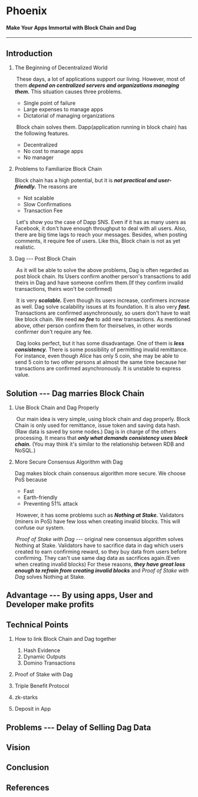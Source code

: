# Phoenix
#### Make Your Apps Immortal with Block Chain and Dag
-------------------------------------------------------


## Introduction
1. The Beginning of Decentralized World  

     These days, a lot of applications support our living. However, most of them ***depend on centralized servers and organizations managing them.*** This situation causes three problems.
    * Single point of failure
    * Large expenses to manage apps
    * Dictatorial of managing organizations  


     Block chain solves them. Dapp(application running in block chain) has the following features.
    * Decentralized
    * No cost to manage apps
    * No manager

1. Problems to Familiarize Block Chain  

     Block chain has a high potential, but it is ***not practical and user-friendly.*** The reasons are  
    * Not scalable  
    * Slow Confirmations  
    * Transaction Fee  

     Let's show you the case of Dapp SNS. Even if it has as many users as Facebook, it don't have enough throughput to deal with all users. Also, there are big time lags to reach your messages. Besides, when posting comments, it require fee of users. Like this, Block chain is not as yet realistic.

1. Dag --- Post Block Chain  

     As it will be able to solve the above problems, Dag is often regarded as post block chain. Its Users confirm another person's transactions to add theirs in Dag and have someone confirm them.(If they confirm invalid transactions, theirs won't be confirmed)

     It is very ***scalable.*** Even though its users increase, confirmers increase as well. Dag solve scalability issues at its foundation. It is also very ***fast.*** Transactions are confirmed asynchronously, so users don't have to wait like block chain. We need ***no fee*** to add new transactions. As mentioned above, other person confirm them for theirselves, in other words confirmer don't require any fee.  

     Dag looks perfect, but it has some disadvantage. One of them is ***less consistency.*** There is some possibility of permitting invalid remittance. For instance, even though Alice has only 5 coin, she may be able to send 5 coin to two other persons at almost the same time because her transactions are confirmed asynchronously. It is unstable to express value.  
 
## Solution --- Dag marries Block Chain
1. Use Block Chain and Dag Properly

     Our main idea is very simple, using block chain and dag properly. Block Chain is only used for remittance, issue token and saving data hash. (Raw data is saved by some nodes.) Dag is in charge of the others processing. It means that ***only what demands consistency uses block chain.*** (You may think it's similar to the relationship between RDB and NoSQL.)

1. More Secure Consensus Algorithm with Dag

     Dag makes block chain consensus algorithm more secure. We choose PoS because
   * Fast
   * Earth-friendly
   * Preventing 51% attack

     However, it has some problems such as ***Nothing at Stake.*** Validators (miners in PoS) have few loss when creating invalid blocks. This will confuse our system.

     *Proof of Stake with Dag* --- original new consensus algorithm solves Nothing at Stake. Validators have to sacrifice data in dag which users created to earn confirming reward, so they buy data from users before confirming. They can't use same dag data as sacrifices again.(Even when creating invalid blocks) For these reasons, ***they have great loss enough to refrain from creating invalid blocks*** and *Proof of Stake with Dag* solves Nothing at Stake.

## Advantage --- By using apps, User and Developer make profits


## Technical Points
1. How to link Block Chain and Dag together
    1. Hash Evidence
    1. Dynamic Outputs
    1. Domino Transactions

1. Proof of Stake with Dag

1. Triple Benefit Protocol

1. zk-starks

1. Deposit in App


## Problems --- Delay of Selling Dag Data


## Vision


## Conclusion


## References
